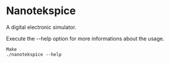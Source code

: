 # Nanotekspice
A digital electronic simulator.

Execute the --help option for more informations about the usage.

```
Make
./nanotekspice --help
```
